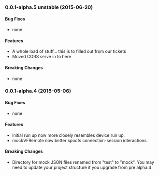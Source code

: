 ### 0.0.1-alpha.5 unstable (2015-06-20)


#### Bug Fixes

* none

#### Features

* A whole load of stuff... this is to filled out from our tickets
* Moved CORS serve in to here

#### Breaking Changes

* none


### 0.0.1-alpha.4 (2015-05-06)


#### Bug Fixes

* none

#### Features

* Initial run up now more closely resembles device run up.
* mockVFRemote now better spoofs connection-session interactions.

#### Breaking Changes

* Directory for mock JSON files renamed from "test" to "mock". You may need to update your project structure if you upgrade from pre alpha.4

